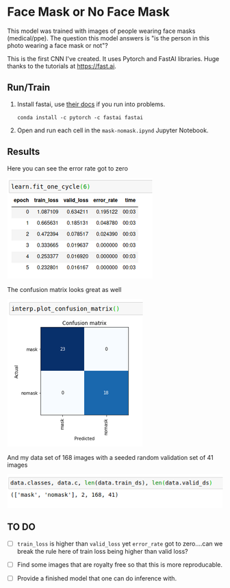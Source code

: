 # Face Mask or No Face Mask

This model was trained with images of people wearing face masks (medical/ppe).  The question this model answers is "is the person in this photo wearing a face mask or not"?

This is the first CNN I've created.  It uses Pytorch and FastAI libraries.  Huge thanks to the tutorials at https://fast.ai.

## Run/Train

1. Install fastai, use [their docs](https://github.com/fastai/fastai/blob/master/README.md#installation) if you run into problems.

       conda install -c pytorch -c fastai fastai

1. Open and run each cell in the `mask-nomask.ipynd` Jupyter Notebook.

## Results

Here you can see the error rate got to zero

![](image-results.png)

The confusion matrix looks great as well

![](image-matrix.png)

And my data set of 168 images with a seeded random validation set of 41 images

![](image-classes.png)

## TO DO

- [ ] `train_loss` is higher than `valid_loss` yet `error_rate` got to zero....can we break the rule here of train loss being higher than valid loss?

- [ ] Find some images that are royalty free so that this is more reproducable.

- [ ] Provide a finished model that one can do inference with.